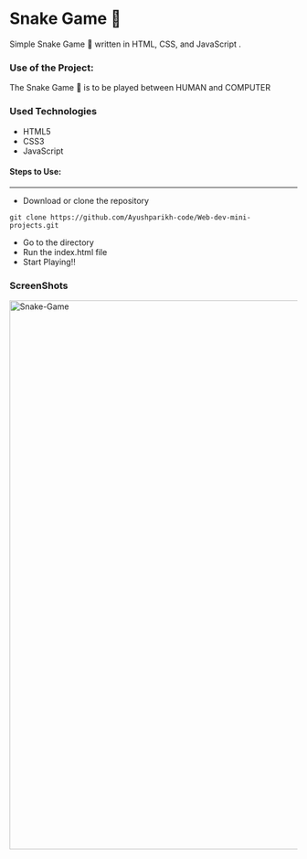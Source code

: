 <h1>Snake Game 🐍</h1>

<p>Simple Snake Game 🐍 written in HTML, CSS, and JavaScript .</p>

### Use of the Project:

<p>The Snake Game 🐍 is to be played between HUMAN and COMPUTER</p>

<h3>Used Technologies</h3>
<ul>
  <li>HTML5</li>
  <li>CSS3</li>
  <li>JavaScript</li>
</ul>

#### Steps to Use:

---

- Download or clone the repository

```
git clone https://github.com/Ayushparikh-code/Web-dev-mini-projects.git
```

- Go to the directory
- Run the index.html file
- Start Playing!!

<h3> ScreenShots </h3> 
<img width="960" alt="Snake-Game" src="https://user-images.githubusercontent.com/64218887/124417994-0edb5000-dd78-11eb-9e4a-e0d651ee0f32.png">

<br>

